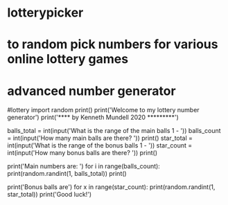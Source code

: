 # lotterypicker
# to random pick numbers for various online lottery games
# advanced number generator
#lottery
import random
print()
print('Welcome to my lottery number generator')
print('**** by Kenneth Mundell 2020 *********')

balls_total = int(input('What is the range of the main balls 1 - '))
balls_count = int(input('How many main balls are there? '))
print()
star_total = int(input('What is the range of the bonus balls 1 - '))
star_count = int(input('How many bonus balls are there? '))
print()

print('Main numbers are: ')
for i in range(balls_count):
    print(random.randint(1, balls_total))
print()

print('Bonus balls are')
for x in range(star_count):
    print(random.randint(1, star_total))
print('Good luck!')
